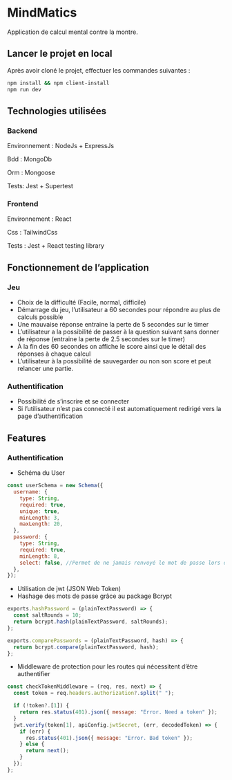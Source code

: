 # MindMatics

Application de calcul mental contre la montre.

## Lancer le projet en local

Après avoir cloné le projet, effectuer les commandes suivantes : 

```bash
npm install && npm client-install
npm run dev
```

## Technologies utilisées

### Backend

Environnement : NodeJs + ExpressJs 

Bdd : MongoDb

Orm : Mongoose

Tests: Jest + Supertest

### Frontend

Environnement : React

Css : TailwindCss

Tests : Jest + React testing library

## Fonctionnement de l’application

### Jeu

- Choix de la difficulté (Facile, normal, difficile)
- Démarrage du jeu, l’utilisateur a 60 secondes pour répondre au plus de calculs possible
- Une mauvaise réponse entraine la perte de 5 secondes sur le timer
- L’utilisateur a la possibilité de passer à la question suivant sans donner de réponse (entraine la perte de 2.5 secondes sur le timer)
- À la fin des 60 secondes on affiche le score ainsi que le détail des réponses à chaque calcul
- L’utilisateur à la possibilité de sauvegarder ou non son score et peut relancer une partie.

### Authentification

- Possibilité de s’inscrire et se connecter
- Si l’utilisateur n’est pas connecté il est automatiquement redirigé vers la page d’authentification

## Features

### Authentification

- Schéma du User

```jsx
const userSchema = new Schema({
  username: {
    type: String,
    required: true,
    unique: true,
    minLength: 3,
    maxLength: 20,
  },
  password: {
    type: String,
    required: true,
    minLength: 8,
    select: false, //Permet de ne jamais renvoyé le mot de passe lors d'une requête
  },
});
```

- Utilisation de jwt (JSON Web Token)
- Hashage des mots de passe grâce au package Bcrypt

```jsx
exports.hashPassword = (plainTextPassword) => {
  const saltRounds = 10;
  return bcrypt.hash(plainTextPassword, saltRounds);
};

exports.comparePasswords = (plainTextPassword, hash) => {
  return bcrypt.compare(plainTextPassword, hash);
};
```

- Middleware de protection pour les routes qui nécessitent d’être authentifier

```jsx
const checkTokenMiddleware = (req, res, next) => {
  const token = req.headers.authorization?.split(" ");

  if (!token?.[1]) {
    return res.status(401).json({ message: "Error. Need a token" });
  }
  jwt.verify(token[1], apiConfig.jwtSecret, (err, decodedToken) => {
    if (err) {
      res.status(401).json({ message: "Error. Bad token" });
    } else {
      return next();
    }
  });
};
```
